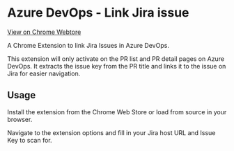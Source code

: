 # Azure DevOps - Link Jira issue
[View on Chrome Webtore](https://chrome.google.com/webstore/detail/cofmgfaidkpgcnbbbeeloglcjlomgpdp)

A Chrome Extension to link Jira Issues in Azure DevOps.

This extension will only activate on the PR list and PR detail pages on Azure DevOps. It extracts the issue key from the PR title and links it to the issue on Jira for easier navigation.

## Usage

Install the extension from the Chrome Web Store or load from source in your browser.

Navigate to the extension options and fill in your Jira host URL and Issue Key to scan for.
